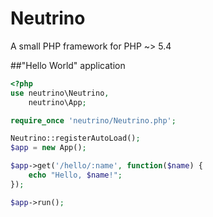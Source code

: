 Neutrino
========

A small PHP framework for PHP ~> 5.4

##"Hello World" application
```php
<?php
use neutrino\Neutrino,
    neutrino\App;

require_once 'neutrino/Neutrino.php';

Neutrino::registerAutoLoad();
$app = new App();

$app->get('/hello/:name', function($name) {
    echo "Hello, $name!";
});

$app->run();
```